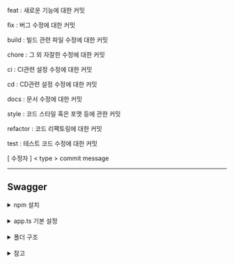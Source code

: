 feat : 새로운 기능에 대한 커밋

fix : 버그 수정에 대한 커밋

build : 빌드 관련 파일 수정에 대한 커밋

chore : 그 외 자잘한 수정에 대한 커밋

ci : CI관련 설정 수정에 대한 커밋

cd : CD관련 설정 수정에 대한 커밋

docs : 문서 수정에 대한 커밋

style : 코드 스타일 혹은 포맷 등에 관한 커밋

refactor :  코드 리팩토링에 대한 커밋

test : 테스트 코드 수정에 대한 커밋



[ 수정자 ] < type > commit message
 
 <hr>


 ## Swagger 
<details>

<summary> npm 설치 </summary>

>\$ npm install swagger-ui-express -D<br>
\$ npm install swagger-autogen -D<br>
\$ npm install @types/swagger-ui-express -D

</details>
<br>

<details>
<summary> app.ts 기본 설정 </summary>

```
// importing swagger 
import swaggerUi from 'swagger-ui-express';
const swaggerFile =  require('../swagger/swagger-output.json')
app.use('/swagger', swaggerUi.serve, swaggerUi.setup(swaggerFile))
```

</details>
<br>

<details>
<summary> 폴더 구조 </summary>

```
├── swagger
│   ├── swagger-output.json
│   └── swagger.js
```

</details>

<br>
<details>
<summary> 참고 </summary>

https://charming-kyu.tistory.com/11

</details>